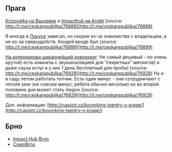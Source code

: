 ## Прага

[Krizovatka на Вацлавке](http://smartcoworking.cz/ "http://smartcoworking.cz/")
и  [Impacthub на Andel](http://www.hubpraha.cz/en/ "http://www.hubpraha.cz/en/")
[source: http://t.me/ceskarepublika/76888](http://t.me/ceskarepublika/76888)

Я иногда в [Локусе](http://en.locusworkspace.cz/ "http://en.locusworkspace.cz/")
зависал, но скорее из-за знакомства с владельцем, а не из-за сверхудобств.
Кондей вроде был  [source: http://t.me/ceskarepublika/76899](http://t.me/ceskarepublika/76899)

[На коперникова шикарнейший коворкинг](http://k10.online/en/ "http://k10.online/en/").
Не самый дешевый - но очень крутой) есть комнаты с
звукоизоляцией для “секретных” митингов) и даже сауна есть) и у них 1 день
бесплатный для пробы)  [source: http://t.me/ceskarepublika/76928](http://t.me/ceskarepublika/76928)
Ну и в саду летом работать топчик. Есть
один минус - они сотрудничают с remote year (не совсем минус, ребята обычно
веселые) но во второй половине дня может стать людно
[source: http://t.me/ceskarepublika/76929](http://t.me/ceskarepublika/76929)

Доп. информация:
[http://rupoint.cz/kovorking-tsentry-v-prage/](http://rupoint.cz/kovorking-tsentry-v-prage/)

## Брно

- [Impact Hub Brno](https://www.hubbrno.cz/coworking/)
- [CowoBrno](http://www.cowobrno.cz/)
